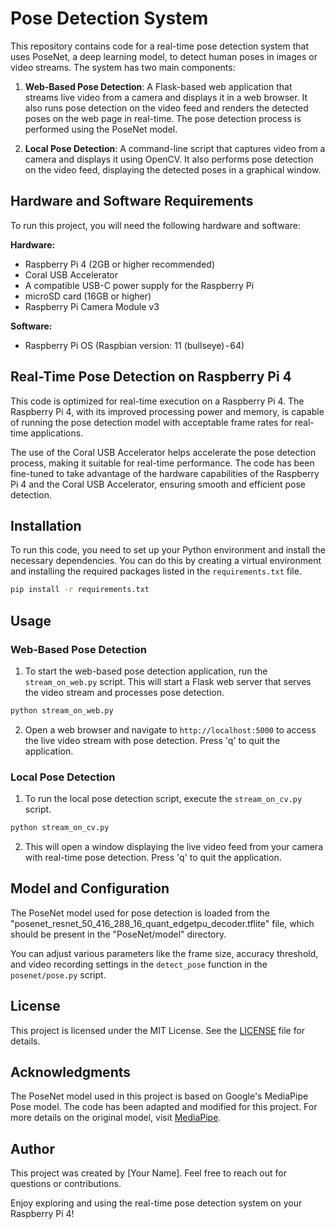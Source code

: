 # Pose Detection System

This repository contains code for a real-time pose detection system that uses PoseNet, a deep learning model, to detect human poses in images or video streams. The system has two main components:

1. **Web-Based Pose Detection**: A Flask-based web application that streams live video from a camera and displays it in a web browser. It also runs pose detection on the video feed and renders the detected poses on the web page in real-time. The pose detection process is performed using the PoseNet model.

2. **Local Pose Detection**: A command-line script that captures video from a camera and displays it using OpenCV. It also performs pose detection on the video feed, displaying the detected poses in a graphical window.

## Hardware and Software Requirements

To run this project, you will need the following hardware and software:

**Hardware:**
- Raspberry Pi 4 (2GB or higher recommended)
- Coral USB Accelerator
- A compatible USB-C power supply for the Raspberry Pi
- microSD card (16GB or higher)
- Raspberry Pi Camera Module v3

**Software:**
- Raspberry Pi OS (Raspbian version: 11 (bullseye) - 64)

## Real-Time Pose Detection on Raspberry Pi 4

This code is optimized for real-time execution on a Raspberry Pi 4. The Raspberry Pi 4, with its improved processing power and memory, is capable of running the pose detection model with acceptable frame rates for real-time applications.

The use of the Coral USB Accelerator helps accelerate the pose detection process, making it suitable for real-time performance. The code has been fine-tuned to take advantage of the hardware capabilities of the Raspberry Pi 4 and the Coral USB Accelerator, ensuring smooth and efficient pose detection.

## Installation

To run this code, you need to set up your Python environment and install the necessary dependencies. You can do this by creating a virtual environment and installing the required packages listed in the `requirements.txt` file.

```bash
pip install -r requirements.txt
```

## Usage

### Web-Based Pose Detection

1. To start the web-based pose detection application, run the `stream_on_web.py` script. This will start a Flask web server that serves the video stream and processes pose detection.

```bash
python stream_on_web.py
```

2. Open a web browser and navigate to `http://localhost:5000` to access the live video stream with pose detection. Press 'q' to quit the application.

### Local Pose Detection

1. To run the local pose detection script, execute the `stream_on_cv.py` script.

```bash
python stream_on_cv.py
```

2. This will open a window displaying the live video feed from your camera with real-time pose detection. Press 'q' to quit the application.

## Model and Configuration

The PoseNet model used for pose detection is loaded from the "posenet_resnet_50_416_288_16_quant_edgetpu_decoder.tflite" file, which should be present in the "PoseNet/model" directory.

You can adjust various parameters like the frame size, accuracy threshold, and video recording settings in the `detect_pose` function in the `posenet/pose.py` script.

## License

This project is licensed under the MIT License. See the [LICENSE](LICENSE) file for details.

## Acknowledgments

The PoseNet model used in this project is based on Google's MediaPipe Pose model. The code has been adapted and modified for this project. For more details on the original model, visit [MediaPipe](https://google.github.io/mediapipe/solutions/pose).

## Author

This project was created by [Your Name]. Feel free to reach out for questions or contributions.

Enjoy exploring and using the real-time pose detection system on your Raspberry Pi 4!